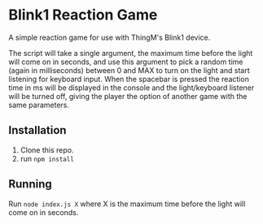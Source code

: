 # Blink1 Reaction Game

A simple reaction game for use with ThingM's Blink1 device.

The script will take a single argument, the maximum time before the light will come on in seconds, and use this argument to pick a random time (again in milliseconds) between 0 and MAX to turn on the light and start listening for keyboard input. When the spacebar is pressed the reaction time in ms will be displayed in the console and the light/keyboard listener will be turned off, giving the player the option of another game with the same parameters.

## Installation
1. Clone this repo.
2. run `npm install`
  
## Running

Run `node index.js X` where X is the maximum time before the light will come on in seconds.